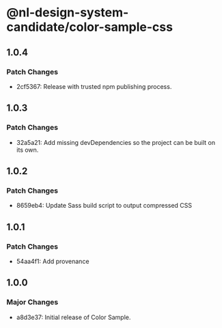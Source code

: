 # @nl-design-system-candidate/color-sample-css

## 1.0.4

### Patch Changes

- 2cf5367: Release with trusted npm publishing process.

## 1.0.3

### Patch Changes

- 32a5a21: Add missing devDependencies so the project can be built on its own.

## 1.0.2

### Patch Changes

- 8659eb4: Update Sass build script to output compressed CSS

## 1.0.1

### Patch Changes

- 54aa4f1: Add provenance

## 1.0.0

### Major Changes

- a8d3e37: Initial release of Color Sample.
